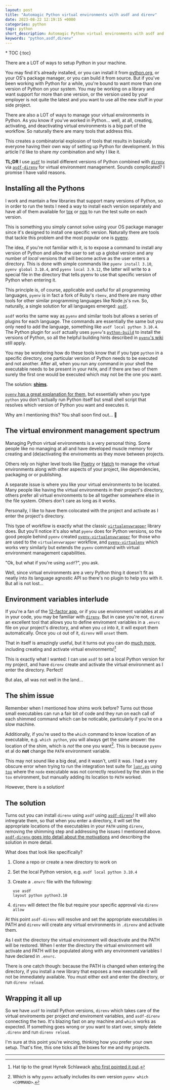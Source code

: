 ```yaml
---
layout: post
title: "Automagic Python virtual environments with asdf and direnv"
date: 2023-08-22 12:19:15 +0000
categories: python
tags: python
short_description: Automagic Python virtual environments with asdf and direnv
keywords: "python,asdf,direnv"
---
```


<div markdown="1" class="sticky">
* TOC
{:toc}
</div>

<div markdown="1" id="text">

There are a LOT of ways to setup Python in your machine.

You may find it's already installed, or you can install it from [python.org](https://python.org),
or your OS's package manager,
or you can build it from source. But if you've been working with Python for a while, you're bound
to want more than one version of Python on your system. You may be working on a library and want support
for more than one version, or the version
used by your employer is not quite the latest and you want
to use all the new stuff in your side project.

There are also a LOT of ways to manage your virtual environments in Python. As you know if
you've worked in Python... well, at all, creating, activating, and deactivating virtual environments
is a big part of the workflow. So naturally there are many tools that address this.

This creates a combinatorial explosion of tools that results in basically everyone having their own
way of setting up Python for development. In this article I'd like to share _my_ combination
and why I like it.

**TL;DR** I use [`asdf`](https://asdf-vm.com/) to install different versions of Python combined
with [`direnv`](https://direnv.net/) via [`asdf-direnv`](https://github.com/asdf-community/asdf-direnv)
for virtual environment management. Sounds complicated? I promise I have valid reasons.

<!--more-->

## Installing all the Pythons

I work and mantain a few libraries that support many versions of Python, so in order to run the tests
I need a way to install each version separately and have all of them available for [tox](https://tox.wiki/en/latest/)
or [nox](https://nox.thea.codes/en/stable/) to run the test suite on each version.

This is something you simply cannot solve using your OS package manager since it's designed to install one specific version.
Naturally there are tools that tackle this problem and the most popular one is
[pyenv](https://github.com/pyenv/pyenv).

The idea, if you're not familiar with it, is to expose a command to install any version of Python
and allow the user to set up a global version and any number of _local_ versions that will become
active as the user enters a directory. This is done with simple commands like `pyenv install 3.10`,
`pyenv global 3.10.4`, and `pyenv local 3.9.12`, the latter will write to a special file in the
directory that tells pyenv to use that specific version of Python when entering it.

This principle is, of course, applicable and useful for all programming languages, `pyenv` is in fact
a fork of Ruby's `rbenv`, and there are many other tools for other similar programming languages like
Node.js's `nvm`. So, naturally, a single solution for all languages emerged:
[`asdf`](https://asdf-vm.com/).

`asdf` works the same way as `pyenv` and similar tools but allows a series of plugins for each
language. The commands are essentially the same but you only need to add the language, something
like `asdf local python 3.10.4`. The Python plugin for `asdf` actually uses `pyenv`'s
[`python-build`](https://github.com/pyenv/pyenv/blob/master/plugins/python-build/README.md)
to install the versions of Python, so all the helpful building hints described in
[`pyenv`'s wiki](https://github.com/pyenv/pyenv/wiki) still apply.

You may be wondering how do these tools know that if you type `python` in a specific
directory, one particular version of Python needs to be executed and not another. After all,
when you run any command in your shell the executable needs to be present in your `PATH`, and if
there are two of them surely the first one would be executed which may not be the one you want.

The solution: [**shims**](https://en.wikipedia.org/wiki/Shim_(computing)).

[`pyenv` has a great explanation for them](https://github.com/pyenv/pyenv#understanding-shims), but
essentially when you type `python` you don't actually run Python itself but small shell script
that resolves which version of Python you want and executes it.

Why am I mentioning this? You shall soon find out... 🧐

## The virtual environment management spectrum

Managing Python virtual environments is a very personal thing. Some people like no managing at all and
have developed muscle memory for creating and (de)activating the enviroments as they move between projects.

Others rely on higher level tools like [Poetry](https://python-poetry.org/) or [Hatch](https://hatch.pypa.io/latest/)
to manage the virtual environments along with other aspects of your project, like dependencies,
packaging or or publishing.

A separate issue is where you like your virtual environments to be located. Many people like having
the virtual environments in their project's directory, others prefer all virtual environments to
be all together somewhere else in the file system. Others don't care as long as it works.

Personally, I like to have them colocated with the project and activate as I enter the project's directory.

This type of workflow is exactly what the classic
[`virtualenvwrapper`](https://virtualenvwrapper.readthedocs.io/en/latest/) library does.
But you'll notice it's also what `pyenv` does for Python versions, so the good people behind
`pyenv` created [`pyenv-virtualenvwrapper`](https://github.com/pyenv/pyenv-virtualenvwrapper)
for those who are used to the `virtualenvwrapper` workflow, and
[`pyenv-virtualenv`](https://github.com/pyenv/pyenv-virtualenv) which works very similarly
but extends the `pyenv` command with virtual environment management capabilities.

"Ok, but what if you're using `asdf`?", you ask.

Well, since virtual environments are a very Python
thing it doesn't fit as neatly into its language agnostic API so there's no plugin to help you with it.
But all is not lost...

## Environment variables interlude

If you're a fan of the [12-factor app](https://12factor.net/codebase), or if you use environment
variables at all in your code, you may be familiar with [`direnv`](https://direnv.net/). But
in case you're not, `direnv` an excellent tool that allows you to define
enviroment variables in a `.envrc` file on your project's directory, and when you `cd` into it, it will
export them automatically. Once you `cd` out of it, `direnv` will `unset` them.

That in itself is amazingly useful, but it turns out you can do [much more](https://github.com/direnv/direnv/wiki),
including creating and activate virtual environments![^1]

This is exactly what I wanted: I can use `asdf` to set a local Python version for my project, and have
`direnv` create and activate the virtual environment as I enter the directory. Perfect!

But alas, all was not well in the land...

## The shim issue

Remember when I mentioned how shims work before? Turns out those small executables can run a fair
bit of code and they run on each call of each shimmed command which can be noticable,
particularly if you're on a slow machine.

Additionally, if you're used to the `which` command to know location of an executable,
e.g. `which python`, you will always get the same answer: the location of the shim, which is _not_
the one you want[^2]. This is because `pyenv` et al do **not** change the `PATH` environment variable.

This may not sound like a big deal, and it wasn't, until it was. I had a very obscure error when trying
to run the integration test suite for [`lunr.py`](https://github.com/yeraydiazdiaz/lunr.py) using
[`tox`](https://tox.wiki/en/latest/) where the `node` executable was not correctly resolved by the
shim in the `tox` environment, but manually adding its location to `PATH` worked.

However, there is a solution!

## The solution

Turns out you can install `direnv` using `asdf` using
[`asdf-direnv`](https://github.com/asdf-community/asdf-direnv)! It will also intregrate them, so
that when you enter a directory, it will set the appropriate locations of the executables in your
`PATH` using `direnv`, removing the shimming step and addressing the issues I mentioned above.
[`asdf-direnv` goes into detail about the motivations](https://github.com/asdf-community/asdf-direnv#motivation-or-shims-de-motivation)
and describing the solution in more detail.

What does that look like specifically?

1. Clone a repo or create a new directory to work on
2. Set the local Python version, e.g. `asdf local python 3.10.4`
3. Create a `.envrc` file with the following:

	```
	use asdf
	layout python python3.10
	```

4. `direnv` will detect the file but require your specific approval via `direnv allow`

At this point `asdf-direnv` will resolve and set the appropriate executables in PATH and `direnv`
will create any virtual environments in `.direnv` and activate them.

As I exit the directory the virtual environment will deactivate and the PATH will be restored.
When I enter the directory the virtual environment will activate and PATH will be populated along
with any environment variables I have declared in `.envrc`.

There is one catch though: because the PATH is changed when entering the directory, if you install
a new library that exposes a new executable it will not be immediately available. You must either
exit and enter the directory, or run `direnv reload`.

## Wrapping it all up

So we have `asdf` to install Python versions, `direnv` which takes care of the virtual
enviroments per project *and* enviroment variables, and `asdf-direnv` connecting the two.
It's blazing fast on any machine and `which` works as expected. If something goes wrong or you want to
start over, simply delete `.direnv` and run `direnv reload`.

I'm sure at this point you're wincing, thinking how you prefer your own setup. That's fine, this one
ticks all the boxes for me and my projects.


---

[^1]: Hat tip to the great Hynek Schlawack [who first pointed it out](https://hynek.me/til/python-project-local-venvs/).
[^2]: Which is why `pyenv` actually includes its own version `pyenv which <COMMAND>`.
